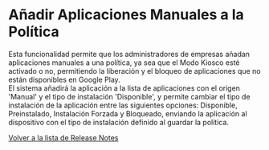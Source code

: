# Añadir Aplicaciones Manuales a la Política

Esta funcionalidad permite que los administradores de empresas añadan aplicaciones manuales a una política, ya sea que el Modo Kiosco esté activado o no, permitiendo la liberación y el bloqueo de aplicaciones que no están disponibles en Google Play.\
El sistema añadirá la aplicación a la lista de aplicaciones con el origen 'Manual' y el tipo de instalación 'Disponible', y permite cambiar el tipo de instalación de la aplicación entre las siguientes opciones: Disponible, Preinstalado, Instalación Forzada y Bloqueado, enviando la aplicación al dispositivo con el tipo de instalación definido al guardar la política.

[Volver a la lista de Release Notes](./)
